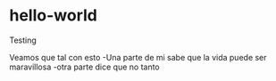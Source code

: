 # hello-world
Testing

Veamos que tal con esto
-Una parte de mi sabe que la vida puede ser maravillosa
-otra parte dice que no tanto
